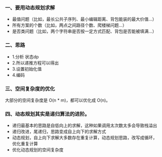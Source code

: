 ### 一、要用动态规划求解
* 最值问题（比如，最长公共子序列、最小编辑距离、背包能装的最大价值…）
* 所有方案的个数（比如，两点之间路径个数、爬楼梯问题…）
* 是否类问题（比如，两个字符串是否按一定方式匹配、背包是否能被填满…）
### 二、思路
+ 1.分析 状态dp
+ 2.所以递推方程可以得出 
+ 3.设置初始化值
+ 4.编码

### 三、空间复杂度的优化
大部分的空间复杂度是 O(n * m)，都可以优化成 O(n)。

### 四、动态规划其实是递归算法的进阶。
+ 递归最基本的思路是自低向上的求解，这种如果调用太次数太多会导致栈溢出
+ 递归改进，尾递归，思路变成自上向下的求解方式
+ 动态规划，自上向下求解大多数存在重复计算，动态规划思路，改写成循环，优化重复计算
+ 优化动态规划的空间复杂度